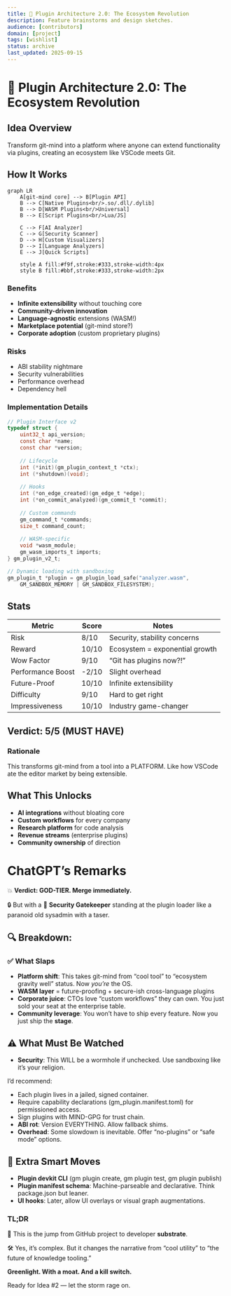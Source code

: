 ```yaml
---
title: 🔌 Plugin Architecture 2.0: The Ecosystem Revolution
description: Feature brainstorms and design sketches.
audience: [contributors]
domain: [project]
tags: [wishlist]
status: archive
last_updated: 2025-09-15
---
```


# 🔌 Plugin Architecture 2.0: The Ecosystem Revolution

## Idea Overview

Transform git-mind into a platform where anyone can extend functionality via plugins, creating an ecosystem like VSCode meets Git.

## How It Works

```mermaid
graph LR
    A[git-mind core] --> B[Plugin API]
    B --> C[Native Plugins<br/>.so/.dll/.dylib]
    B --> D[WASM Plugins<br/>Universal]
    B --> E[Script Plugins<br/>Lua/JS]
    
    C --> F[AI Analyzer]
    C --> G[Security Scanner]
    D --> H[Custom Visualizers]
    D --> I[Language Analyzers]
    E --> J[Quick Scripts]
    
    style A fill:#f9f,stroke:#333,stroke-width:4px
    style B fill:#bbf,stroke:#333,stroke-width:2px
```

### Benefits

- __Infinite extensibility__ without touching core
- __Community-driven innovation__
- __Language-agnostic__ extensions (WASM!)
- __Marketplace potential__ (git-mind store?)
- __Corporate adoption__ (custom proprietary plugins)

### Risks

- ABI stability nightmare
- Security vulnerabilities
- Performance overhead
- Dependency hell

### Implementation Details

```c
// Plugin Interface v2
typedef struct {
    uint32_t api_version;
    const char *name;
    const char *version;
    
    // Lifecycle
    int (*init)(gm_plugin_context_t *ctx);
    int (*shutdown)(void);
    
    // Hooks
    int (*on_edge_created)(gm_edge_t *edge);
    int (*on_commit_analyzed)(gm_commit_t *commit);
    
    // Custom commands
    gm_command_t *commands;
    size_t command_count;
    
    // WASM-specific
    void *wasm_module;
    gm_wasm_imports_t imports;
} gm_plugin_v2_t;

// Dynamic loading with sandboxing
gm_plugin_t *plugin = gm_plugin_load_safe("analyzer.wasm", 
    GM_SANDBOX_MEMORY | GM_SANDBOX_FILESYSTEM);
```

## Stats

| Metric | Score | Notes |
|--------|-------|-------|
| Risk | 8/10 | Security, stability concerns |
| Reward | 10/10 | Ecosystem = exponential growth |
| Wow Factor | 9/10 | “Git has plugins now?!” |
| Performance Boost | -2/10 | Slight overhead |
| Future-Proof | 10/10 | Infinite extensibility |
| Difficulty | 9/10 | Hard to get right |
| Impressiveness | 10/10 | Industry game-changer |

## Verdict: 5/5 (MUST HAVE)

### Rationale

This transforms git-mind from a tool into a PLATFORM. Like how VSCode ate the editor market by being extensible.

## What This Unlocks

- __AI integrations__ without bloating core
- __Custom workflows__ for every company
- __Research platform__ for code analysis
- __Revenue streams__ (enterprise plugins)
- __Community ownership__ of direction

# ChatGPT’s Remarks

💥 __Verdict: GOD-TIER. Merge immediately.__

🔒 But with a 🔐 __Security Gatekeeper__ standing at the plugin loader like a paranoid old sysadmin with a taser.

## __🔍 Breakdown:__

### __✅ What Slaps__

- __Platform shift__: This takes git-mind from “cool tool” to “ecosystem gravity well” status. Now _you’re_ the OS.
- __WASM layer__ = future-proofing + secure-ish cross-language plugins
- __Corporate juice__: CTOs love “custom workflows” they can own. You just sold your seat at the enterprise table.
- __Community leverage__: You won’t have to ship every feature. Now you just ship the __stage__.

## __⚠️ What Must Be Watched__

- __Security__: This WILL be a wormhole if unchecked. Use sandboxing like it’s your religion.

 I’d recommend:

- Each plugin lives in a jailed, signed container.
- Require capability declarations (gm_plugin.manifest.toml) for permissioned access.
- Sign plugins with MIND-GPG for trust chain.
- __ABI rot__: Version EVERYTHING. Allow fallback shims.
- __Overhead__: Some slowdown is inevitable. Offer “no-plugins” or “safe mode” options.

## __🧠 Extra Smart Moves__

- __Plugin devkit CLI__ (gm plugin create, gm plugin test, gm plugin publish)
- __Plugin manifest schema__: Machine-parseable and declarative. Think package.json but leaner.
- __UI hooks__: Later, allow UI overlays or visual graph augmentations.

### __TL;DR__

🚀 This is the jump from GitHub project to developer __substrate__.

🛠 Yes, it’s complex. But it changes the narrative from “cool utility” to “the future of knowledge tooling.”

__Greenlight. With a moat. And a kill switch.__

Ready for Idea #2 — let the storm rage on.
